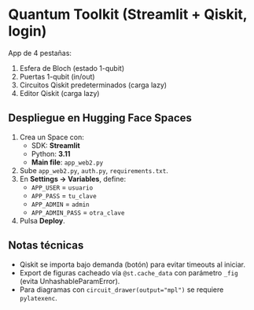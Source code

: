 # Quantum Toolkit (Streamlit + Qiskit, login)

App de 4 pestañas:
1) Esfera de Bloch (estado 1-qubit)
2) Puertas 1-qubit (in/out)
3) Circuitos Qiskit predeterminados (carga lazy)
4) Editor Qiskit (carga lazy)

## Despliegue en Hugging Face Spaces

1. Crea un Space con:
   - SDK: **Streamlit**
   - Python: **3.11**
   - **Main file**: `app_web2.py`
2. Sube `app_web2.py`, `auth.py`, `requirements.txt`.
3. En **Settings → Variables**, define:
   - `APP_USER` = `usuario`
   - `APP_PASS` = `tu_clave`
   - `APP_ADMIN` = `admin`
   - `APP_ADMIN_PASS` = `otra_clave`
4. Pulsa **Deploy**.

## Notas técnicas
- Qiskit se importa bajo demanda (botón) para evitar timeouts al iniciar.
- Export de figuras cacheado vía `@st.cache_data` con parámetro `_fig` (evita UnhashableParamError).
- Para diagramas con `circuit_drawer(output="mpl")` se requiere `pylatexenc`.
